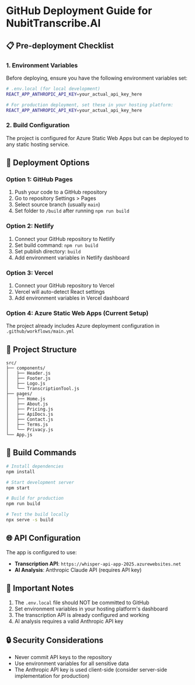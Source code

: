# GitHub Deployment Guide for NubitTranscribe.AI

## 📋 Pre-deployment Checklist

### 1. Environment Variables
Before deploying, ensure you have the following environment variables set:

```bash
# .env.local (for local development)
REACT_APP_ANTHROPIC_API_KEY=your_actual_api_key_here

# For production deployment, set these in your hosting platform:
REACT_APP_ANTHROPIC_API_KEY=your_actual_api_key_here
```

### 2. Build Configuration
The project is configured for Azure Static Web Apps but can be deployed to any static hosting service.

## 🚀 Deployment Options

### Option 1: GitHub Pages
1. Push your code to a GitHub repository
2. Go to repository Settings > Pages
3. Select source branch (usually `main`)
4. Set folder to `/build` after running `npm run build`

### Option 2: Netlify
1. Connect your GitHub repository to Netlify
2. Set build command: `npm run build`
3. Set publish directory: `build`
4. Add environment variables in Netlify dashboard

### Option 3: Vercel
1. Connect your GitHub repository to Vercel
2. Vercel will auto-detect React settings
3. Add environment variables in Vercel dashboard

### Option 4: Azure Static Web Apps (Current Setup)
The project already includes Azure deployment configuration in `.github/workflows/main.yml`

## 📁 Project Structure
```
src/
├── components/
│   ├── Header.js
│   ├── Footer.js
│   ├── Logo.js
│   └── TranscriptionTool.js
├── pages/
│   ├── Home.js
│   ├── About.js
│   ├── Pricing.js
│   ├── ApiDocs.js
│   ├── Contact.js
│   ├── Terms.js
│   └── Privacy.js
└── App.js
```

## 🔧 Build Commands
```bash
# Install dependencies
npm install

# Start development server
npm start

# Build for production
npm run build

# Test the build locally
npx serve -s build
```

## 🌐 API Configuration
The app is configured to use:
- **Transcription API**: `https://whisper-api-app-2025.azurewebsites.net`
- **AI Analysis**: Anthropic Claude API (requires API key)

## 📝 Important Notes
1. The `.env.local` file should NOT be committed to GitHub
2. Set environment variables in your hosting platform's dashboard
3. The transcription API is already configured and working
4. AI analysis requires a valid Anthropic API key

## 🔒 Security Considerations
- Never commit API keys to the repository
- Use environment variables for all sensitive data
- The Anthropic API key is used client-side (consider server-side implementation for production)
